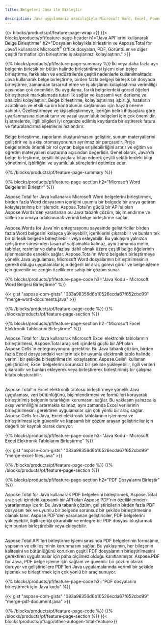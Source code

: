 ```yaml
---
title: Belgeleri Java ile Birleştir 

description: Java uygulamanız aracılığıyla Microsoft Word, Excel, PowerPoint, PDF ve Görseller dahil olmak üzere iki veya daha fazla ayrı belgeyi birleştirin. Birleştirme sonuçlarını uygulama aracılığıyla çevrimiçi olarak test edin.
---
```


{{< blocks/products/pf/feature-page-wrap >}}
{{< blocks/products/pf/feature-page-header h1="Java API'lerini kullanarak Belge Birleştirme" h2="Dosyaları kolaylıkla birleştirin ve Aspose.Total for Java'i kullanarak Microsoft<sup>&reg;</sup> Office dosyaları, PDF, Görüntüler ve diğer çeşitli formatlar için birleştirme iş akışlarınızı kolaylaştırın." >}}

{{% blocks/products/pf/feature-page-summary %}}
İki veya daha fazla ayrı belgenin birleşik bir bütün halinde birleştirilmesi işlemi olan belge birleştirme, farklı alan ve endüstrilerde çeşitli nedenlerle kullanılmaktadır. Java kullanarak belge birleştirme, birden fazla belgeyi birleşik bir dosyada birleştirme, zamandan tasarruf etme ve iş akışlarını kolaylaştırma verimliliği açısından çok önemlidir. Bu uygulama, farklı belgelerdeki görsel öğeleri birleştirerek markalamada tutarlılık sağlar ve kapsamlı veri derleme ve analizini kolaylaştırır. Belge birleştirme, kolaylaştırılmış işbirliği, hataların azaltılması ve etkili sürüm kontrolünün sağlanması için hayati öneme sahiptir. Özelleştirmeye ve kişiselleştirmeye, içeriğin belirli ihtiyaçlara göre uyarlanmasına olanak tanır ve yasal uyumluluk belgeleri için çok önemlidir. İşletmelerde, ilgili bilgileri iyi organize edilmiş kayıtlarda birleştirerek fatura ve faturalandırma işlemlerini hızlandırır. 
<br /><br />
Belge birleştirme, raporların oluşturulmasını geliştirir, sunum materyallerini geliştirir ve iş akışı otomasyonunun ayrılmaz bir parçasıdır. Proje belgelerinde önemli bir rol oynar, belge erişilebilirliğini artırır ve eğitim ve öğretim materyalleri oluşturma açısından değerlidir. Genel olarak, Java'da belge birleştirme, çeşitli ihtiyaçlara hitap ederek çeşitli sektörlerdeki bilgi yönetimini, işbirliğini ve uyumluluk süreçlerini optimize eder.

{{% /blocks/products/pf/feature-page-summary  %}}

{{% blocks/products/pf/feature-page-section  h2="Microsoft Word Belgelerini Birleştir" %}}

Aspose.Total for Java kullanarak Microsoft Word belgelerini birleştirmek, birden fazla Word dosyasının içeriğini uyumlu bir belgede bir araya getiren kolaylaştırılmış bir işlemdir. Aspose.Total'ın güçlü bir API'si olan Aspose.Words'den yararlanan bu Java tabanlı çözüm, biçimlendirme ve stilleri korumaya odaklanarak verimli belge birleştirme sağlar. 
<br /><br />
Aspose.Words for Java'nin entegrasyonu sayesinde geliştiriciler birden fazla Word belgesini kolayca yükleyebilir, içeriklerini çıkarabilir ve bunları tek bir birleşik belgede birleştirebilir veya ekleyebilir. Bu yaklaşım yalnızca geliştirme süresinden tasarruf sağlamakla kalmaz, aynı zamanda metin, tablolar, resimler ve daha fazlası dahil olmak üzere çeşitli belge öğelerinin işlenmesinde esneklik sağlar. Aspose.Total'ın Word belgeleri birleştirmeye yönelik Java uygulaması, Microsoft Word dosyalarının birleştirilmesinin gerekli olduğu uygulamalar için değerli bir araç görevi görür ve belge işleme için güvenilir ve zengin özelliklere sahip bir çözüm sunar.


{{% blocks/products/pf/feature-page-code h3="Java Kodu - Microsoft Word Belgesi Birleştirme" %}}

{{< gist "aspose-com-gists" "083a98356d6b10526ecda67f652cbd99" "merge-word-documents.java" >}}

{{% /blocks/products/pf/feature-page-code  %}}
{{% /blocks/products/pf/feature-page-section %}}

{{% blocks/products/pf/feature-page-section  h2="Microsoft Excel Elektronik Tablolarını Birleştirme" %}}

Aspose.Total for Java kullanarak Microsoft Excel elektronik tablolarının birleştirilmesi, Aspose.Total araç seti içindeki güçlü bir API olan Aspose.Cells'in entegrasyonunu gerektirir. Bu Java tabanlı çözüm, birden fazla Excel dosyasındaki verilerin tek bir uyumlu elektronik tablo halinde verimli bir şekilde birleştirilmesini kolaylaştırır. Aspose.Cells'i kullanan geliştiriciler, Excel belgelerini sorunsuz bir şekilde yükleyebilir, ilgili verileri çıkarabilir ve bunları ekleyerek veya birleştirerek birleştirilmiş bir çalışma kitabı oluşturabilir. <br /> <br />

Aspose.Total'ın Excel elektronik tablosu birleştirmeye yönelik Java uygulaması, veri bütünlüğünü, biçimlendirmeyi ve formülleri koruyarak birleştirilmiş belgenin tutarlılığını korumasını sağlar. Bu yaklaşım yalnızca iş akışı verimliliğini artırmakla kalmaz, aynı zamanda Excel verilerinin birleştirilmesini gerektiren uygulamalar için çok yönlü bir araç sağlar. Aspose.Cells for Java, Excel elektronik tablolarının işlenmesi ve birleştirilmesi için güvenilir ve kapsamlı bir çözüm arayan geliştiriciler için değerli bir kaynak olarak duruyor.


{{% blocks/products/pf/feature-page-code h3="Java Kodu - Microsoft Excel Elektronik Tablolarını Birleştirme" %}}

{{< gist "aspose-com-gists" "083a98356d6b10526ecda67f652cbd99" "merge-excel-files.java" >}}

{{% /blocks/products/pf/feature-page-code  %}}
{{% /blocks/products/pf/feature-page-section %}}


{{% blocks/products/pf/feature-page-section  h2="PDF Dosyalarını Birleştir" %}}

Aspose.Total for Java kullanarak PDF belgelerini birleştirmek, Aspose.Total araç seti içindeki kapsamlı bir API olan Aspose.PDF'nin özelliklerinden yararlanmayı içerir. Bu Java tabanlı çözüm, geliştiricilerin birden fazla PDF dosyasını tek ve uyumlu bir belgede sorunsuz bir şekilde birleştirmesine olanak tanır. Aspose.PDF'den yararlanan geliştiriciler, PDF belgelerini yükleyebilir, ilgili içeriği çıkarabilir ve entegre bir PDF dosyası oluşturmak için bunları birleştirebilir veya ekleyebilir. <br /><br />

Aspose.Total API'leri birleştirme işlemi sırasında PDF belgelerinin formatının, yapısının ve etkileşiminin korunmasını sağlar. Bu yaklaşımın, her bileşenin kalitesini ve bütünlüğünü korurken çeşitli PDF dosyalarının birleştirilmesini gerektiren uygulamalar için paha biçilmez olduğu kanıtlanmıştır. Aspose.PDF for Java, PDF belge işleme için sağlam ve güvenilir bir çözüm olarak duruyor ve geliştiricilere PDF'leri Java uygulamalarında verimli bir şekilde işlemek ve birleştirmek için çok yönlü bir araç sunuyor. 

{{% blocks/products/pf/feature-page-code h3="PDF dosyalarını birleştirmek için Java kodu" %}}

{{< gist "aspose-com-gists" "083a98356d6b10526ecda67f652cbd99" "merge-pdf-document.java" >}}

{{% /blocks/products/pf/feature-page-code  %}}
{{% /blocks/products/pf/feature-page-section %}}
{{< blocks/products/pf/agp/other-autogen-total-feature>}}